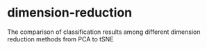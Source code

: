 # dimension-reduction
The comparison of classification results among different dimension reduction methods from PCA to tSNE
